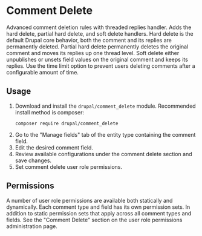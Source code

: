 # Comment Delete

Advanced comment deletion rules with threaded replies handler. Adds the hard delete, partial hard delete, and
soft delete handlers. Hard delete is the default Drupal core behavior, both the comment and its replies
are permanently deleted. Partial hard delete permanently deletes the original comment and moves its replies up one
thread level. Soft delete either unpublishes or unsets field values on the original comment and keeps its replies.
Use the time limit option to prevent users deleting comments after a configurable amount of time.

## Usage

1. Download and install the `drupal/comment_delete` module. Recommended install method is composer:
   ```
   composer require drupal/comment_delete
   ```
2. Go to the "Manage fields" tab of the entity type containing the comment field.
3. Edit the desired comment field.
4. Review available configurations under the comment delete section and save changes.
5. Set comment delete user role permissions.

## Permissions

A number of user role permissions are available both statically and dynamically. Each comment type and field
has its own permission sets. In addition to static permission sets that apply across all comment types and fields.
See the "Comment Delete" section on the user role permissions administration page.
